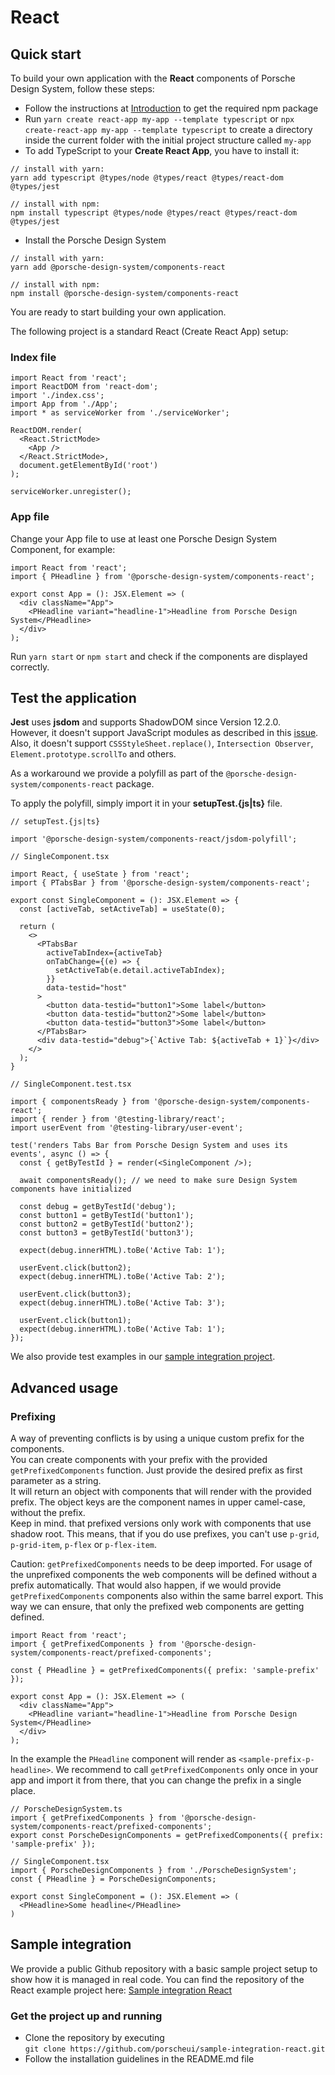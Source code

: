 # React

## Quick start
To build your own application with the **React** components of Porsche Design System, follow these steps:

* Follow the instructions at [Introduction](#/start-coding/introduction) to get the required npm package
* Run `yarn create react-app my-app --template typescript` or `npx create-react-app my-app --template typescript` to create a directory inside the current 
folder with the initial project structure called `my-app` 
* To add TypeScript to your **Create React App**, you have to install it:
```shell script
// install with yarn:
yarn add typescript @types/node @types/react @types/react-dom @types/jest

// install with npm:
npm install typescript @types/node @types/react @types/react-dom @types/jest
```

* Install the Porsche Design System

```shell script
// install with yarn:
yarn add @porsche-design-system/components-react

// install with npm:
npm install @porsche-design-system/components-react
```

You are ready to start building your own application.

The following project is a standard React (Create React App) setup:

### Index file
```tsx
import React from 'react';
import ReactDOM from 'react-dom';
import './index.css';
import App from './App';
import * as serviceWorker from './serviceWorker';

ReactDOM.render(
  <React.StrictMode>
    <App />
  </React.StrictMode>,
  document.getElementById('root')
);

serviceWorker.unregister();
``` 

### App file

Change your App file to use at least one Porsche Design System Component, for example:

```tsx
import React from 'react';
import { PHeadline } from '@porsche-design-system/components-react';

export const App = (): JSX.Element => (
  <div className="App">
    <PHeadline variant="headline-1">Headline from Porsche Design System</PHeadline>
  </div>
);
```

Run `yarn start` or `npm start` and check if the components are displayed correctly.

## Test the application

**Jest** uses **jsdom** and supports ShadowDOM since Version 12.2.0.  
However, it doesn't support JavaScript modules as described in this [issue](https://github.com/jsdom/jsdom/issues/2475).  
Also, it doesn't support `CSSStyleSheet.replace()`, `Intersection Observer`, `Element.prototype.scrollTo` and others.

As a workaround we provide a polyfill as part of the `@porsche-design-system/components-react` package.

To apply the polyfill, simply import it in your **setupTest.{js|ts}** file.

```tsx
// setupTest.{js|ts}

import '@porsche-design-system/components-react/jsdom-polyfill';
```

```tsx
// SingleComponent.tsx

import React, { useState } from 'react';
import { PTabsBar } from '@porsche-design-system/components-react';

export const SingleComponent = (): JSX.Element => {
  const [activeTab, setActiveTab] = useState(0);
  
  return (
    <>
      <PTabsBar
        activeTabIndex={activeTab}
        onTabChange={(e) => {
          setActiveTab(e.detail.activeTabIndex);
        }}
        data-testid="host"
      >
        <button data-testid="button1">Some label</button>
        <button data-testid="button2">Some label</button>
        <button data-testid="button3">Some label</button>
      </PTabsBar>
      <div data-testid="debug">{`Active Tab: ${activeTab + 1}`}</div>
    </>
  );
}
```

```tsx
// SingleComponent.test.tsx

import { componentsReady } from '@porsche-design-system/components-react';
import { render } from '@testing-library/react';
import userEvent from '@testing-library/user-event';

test('renders Tabs Bar from Porsche Design System and uses its events', async () => {
  const { getByTestId } = render(<SingleComponent />);

  await componentsReady(); // we need to make sure Design System components have initialized

  const debug = getByTestId('debug');
  const button1 = getByTestId('button1');
  const button2 = getByTestId('button2');
  const button3 = getByTestId('button3');

  expect(debug.innerHTML).toBe('Active Tab: 1');

  userEvent.click(button2);
  expect(debug.innerHTML).toBe('Active Tab: 2');

  userEvent.click(button3);
  expect(debug.innerHTML).toBe('Active Tab: 3');

  userEvent.click(button1);
  expect(debug.innerHTML).toBe('Active Tab: 1');
});
```

We also provide test examples in our [sample integration project](https://github.com/porscheui/sample-integration-react/blob/master/src/tests/App.test.tsx).

## Advanced usage

### Prefixing

A way of preventing conflicts is by using a unique custom prefix for the components.  
You can create components with your prefix with the provided `getPrefixedComponents`
function. Just provide the desired prefix as first parameter as a string.  
It will return an object with components that will render with the provided prefix.
The object keys are the component names in upper camel-case, without the prefix.  
Keep in mind. that prefixed versions only work with components that use shadow root. This means, that if you
do use prefixes, you can't use `p-grid`, `p-grid-item`, `p-flex` or `p-flex-item`.

Caution: `getPrefixedComponents` needs to be deep imported. For usage of the
unprefixed components the web components will be defined without a prefix
automatically. That would also happen, if we would provide `getPrefixedComponents`
components also within the same barrel export. This way we can ensure, that
only the prefixed web components are getting defined.

```tsx
import React from 'react';
import { getPrefixedComponents } from '@porsche-design-system/components-react/prefixed-components';

const { PHeadline } = getPrefixedComponents({ prefix: 'sample-prefix' });

export const App = (): JSX.Element => (
  <div className="App">
    <PHeadline variant="headline-1">Headline from Porsche Design System</PHeadline>
  </div>
);
```

In the example the `PHeadline` component will render as `<sample-prefix-p-headline>`.
We recommend to call `getPrefixedComponents` only once in your app and import it from
there, that you can change the prefix in a single place.

```tsx
// PorscheDesignSystem.ts
import { getPrefixedComponents } from '@porsche-design-system/components-react/prefixed-components';
export const PorscheDesignComponents = getPrefixedComponents({ prefix: 'sample-prefix' });
```

```tsx
// SingleComponent.tsx
import { PorscheDesignComponents } from './PorscheDesignSystem';
const { PHeadline } = PorscheDesignComponents;

export const SingleComponent = (): JSX.Element => (
  <PHeadline>Some headline</PHeadline>
)
```

## Sample integration
We provide a public Github repository with a basic sample project setup to show how it is managed in real code.
You can find the repository of the React example project here: [Sample integration React](https://github.com/porscheui/sample-integration-react)

### Get the project up and running
* Clone the repository by executing  
`git clone https://github.com/porscheui/sample-integration-react.git`
* Follow the installation guidelines in the README.md file
